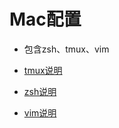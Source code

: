# Mac配置

* 包含zsh、tmux、vim

* [tmux说明](./tmux/README.md)
* [zsh说明](./zsh/README.md)
* [vim说明](./vim/README.md)
